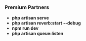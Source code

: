 ### Premium Partners

- **php artisan serve**
- **php artisan reverb:start --debug**
- **npm run dev**
- **php artisan queue:listen**